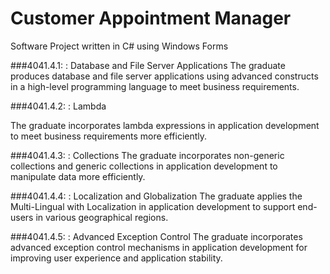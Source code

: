 # Customer Appointment Manager
Software Project written in C# using Windows Forms

###4041.4.1: : Database and File Server Applications
The graduate produces database and file server applications using advanced constructs in a high-level programming language to meet business requirements.

###4041.4.2: : Lambda

The graduate incorporates lambda expressions in application development to meet business requirements more efficiently.

###4041.4.3: : Collections
The graduate incorporates non-generic collections and generic collections in application development to manipulate data more efficiently.

###4041.4.4: : Localization and Globalization
The graduate applies the Multi-Lingual with Localization in application development to support end-users in various geographical regions.

###4041.4.5: : Advanced Exception Control
The graduate incorporates advanced exception control mechanisms in application development for improving user experience and application stability.
